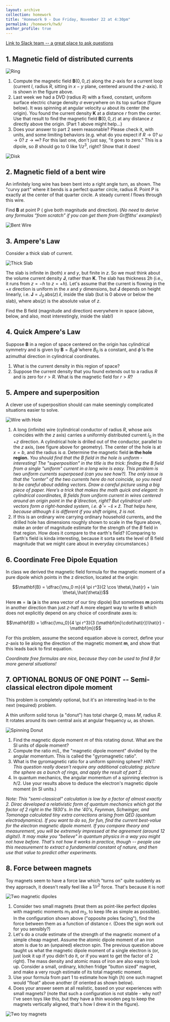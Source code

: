 ```yaml
---
layout: archive
collection: homework
title: "Homework 9 - Due Friday, November 22 at 4:30pm"
permalink: /homework/hw9/
author_profile: true
---
```

[Link to Slack team -- a great place to ask questions](https://ph410f19.slack.com)


## 1. Magnetic field of distributed currents

![Ring](../../images/hw9-ring.png)

1. Compute the magnetic field $\mathbf{B}(0,0,z)$ along the $z$-axis for a current loop (current $I$, radius $R$, sitting in $x-y$ plane, centered around the $z$-axis). It is shown in the figure above.
2. Last week we had a DVD (radius $R$) with a fixed, constant, uniform surface electric charge density $\sigma$ everywhere on its top surface (figure below). It was spinning at angular velocity $\omega$ about its center (the origin).  You found the current density $\mathbf{K}$ at a distance $r$ from the center. Use that result to find the magnetic field $\mathbf{B}(0,0,z)$ at any distance $z$ directly above the origin.  (Part 1 above might help...)
3. Does your answer to part 2 seem reasonable? Please check it, with units, and some limiting behaviors (e.g. what do you expect if $R \rightarrow 0$? $\omega \rightarrow 0$?  $z\rightarrow \infty$? For this last one, don't just say, "it goes to zero." This is a dipole, so $B$ should go to 0 like $1/z^3$, right? Show that it does!

![Disk](../../images/hw9-disk.png)


## 2. Magnetic field of a bent wire

An infinitely long wire has been bent into a right angle turn, as shown.  The "curvy part" where it bends is a perfect quarter circle, radius $R$.  Point P is exactly at the center of that quarter circle. A steady current $I$ flows through this wire.

Find $\mathbf{B}$ at point P ( give both magnitude and direction). (*No need to derive any formulas “from scratch” if you can get them from Griffiths’ examples!*)

![Bent Wire](../../images/hw9-bent_wire.png)

## 3. Ampere's Law

Consider a thick slab of current.

![Thick Slab](../../images/hw9-thick_slab.png)

The slab is infinite in (both) $x$ and $y$, but finite in $z$. So we must think about the volume current density $\mathbf{J}$, rather than $\mathbf{K}$. The slab has thickness $2h$ (i.e., it runs from $z=-h$ to $z=+h$). Let's assume that the current is flowing in the $+x$ direction is uniform in the $x$ and $y$ dimensions, but $\mathbf{J}$ depends on height linearly, i.e. $\mathbf{J} = J_0\,\mathrm{abs}(z)\,\hat{x}$, inside the slab (but is 0 above or below the slab), where $\mathrm{abs}(z)$ is the absolute value of $z$.

Find the B field (magnitude and direction) everywhere in space (above, below, and also, most interestingly, inside the slab!)

## 4. Quick Ampere's Law

Suppose $\mathbf{B}$ in a region of space centered on the origin has cylindrical symmetry and is given by $\mathbf{B} = B_0\hat{\phi}$ where $B_0$ is a constant, and $\hat{\phi}$ is the azimuthal direction in cylindrical coordinates.

1. What is the current density in this region of space?
2. Suppose the current density that you found extends out to a radius $R$ and is zero for $r > R$.  What is the magnetic field for $r > R$?

## 5. Ampere and superposition
A clever use of superposition should can make seemingly complicated situations easier to solve.

![Wire with Hole](../../images/hw9-wire_w_hole.png)


1. A long (infinite) wire (cylindrical conductor of radius $R$, whose axis coincides with the $z$ axis) carries a uniformly distributed current $I_0$ in the $+z$ direction. A cylindrical hole is drilled out of the conductor, parallel to the $z$ axis, (see figure above for geometry). The center of the hole is at $x = b$, and the radius is $a$.  Determine the magnetic field **in the hole region.** *You should find that the B field in the hole is uniform - interesting! The "superposition" in the title is the trick: finding the B field from a single "uniform" current in a long wire is easy. This problem is two uniform currents superposed (can you see how?). The only issue is that the "center" of the two currents here do not coincide, so you need to be careful about adding vectors. Draw a careful picture using a big piece of paper. Here’s a  trick that makes the math quick and elegant: In cylindrical coordinates, B fields from uniform current in wires centered around an origin point in the $\hat{\phi}$ direction, right?  But cylindrical unit-vectors form a right-handed system, i.e. $\hat{\phi}=-\hat{s}\times\hat{z}$. That helps here, because although $\hat{s}$ is different if you shift origins, $\hat{z}$ is not.*
2. If this is an ordinary wire carrying ordinary household currents, and the drilled hole has dimensions roughly shown to scale in the figure above, make an order of magnitude estimate for the strength of the $B$ field in that region. How does it compare to the earth's field?  (Comparing to Earth's field is kinda interesting, because it sorta sets the level of B field magnitude that we might care about in everyday circumstances.)




## 6. Coordinate Free Dipole Equation

In class we derived the magnetic field formula for the magnetic moment of a pure dipole which points in the z direction, located at the origin:

$$\mathbf{B} = \dfrac{\mu_0 m}{4 \pi r^3}(2 \cos \theta\,\hat{r} + \sin \theta\,\hat{\theta})$$

Here $\mathbf{m}=I\mathbf{a}$ ($\mathbf{a}$ is the area vector of our tiny dipole) But sometimes $\mathbf{m}$ points in another direction than just $z$-hat! A more elegant way to write B which does not explicitly depend on any choice of coordinate axes is:

$$\mathbf{B} = \dfrac{\mu_0}{4 \pi r^3}(3 (\mathbf{m}\cdot\hat{r})\hat{r} - \mathbf{m})$$

For this problem, assume the second equation above is correct, define your $z$-axis to lie along the direction of the magnetic moment $\mathbf{m}$, and show that this leads back to first equation.

*Coordinate free formulas are nice, because they can be used to find B for more general situations!*


## 7. OPTIONAL BONUS OF ONE POINT -- Semi-classical electron dipole moment

This problem is completely optional, but it's an interesting lead-in to the next (required) problem.

A thin uniform solid torus (a "donut") has total charge $Q$, mass $M$, radius $R$. It rotates around its own central axis at angular frequency $\omega$, as shown.

![Spinning Donut](../../images/hw9-spinning_donut.png)


1. Find the magnetic dipole moment $m$ of this rotating donut. What are the SI units of dipole moment?
2. Compute the ratio $m/L$, the "magnetic dipole moment" divided by the angular momentum. This is called the "gyromagnetic ratio".
3. What is the gyromagnetic ratio for a uniform spinning sphere? *HINT: This question really doesn't require any additional calculating: picture the sphere as a bunch of rings, and apply the result of part 2.*
4. In quantum mechanics, the angular momentum of a spinning electron is $\hbar/2$. Use your results above to deduce the electron's magnetic dipole moment (in SI units.)

*Note: This "semi-classical" calculation is low by a factor of almost exactly 2. Dirac developed a relativistic form of quantum mechanics which got the factor of 2 right in the 1930's. In the '40's,  Feynman, Schwinger, and Tomonaga calculated tiny extra corrections arising from QED (quantum electrodynamics). If you want to do so, for fun, find the current best-value for the electron magnetic dipole moment. If you compare theory and measurement, you will be extremely impressed at the agreement (around 12 digits!).  It may make you "believe" in quantum physics in a way you might not have before. That's not how it works in practice, though -- people use this measurement to extract a fundamental constant of nature, and then use that value to predict other experiments.*

## 8. Force between magnets

Toy magnets seem to have a force law which "turns on" quite suddenly as they approach, it doesn't really feel like a $1/r^2$ force. That's because it is not!

![Two magnetic dipoles](../../images/hw9-two_mag_dipoles.png)

1. Consider two small magnets (treat them as point-like perfect dipoles with magnetic moments $m_1$ and $m_2$, to keep life as simple as possible). In the configuration shown above ("opposite poles facing"), find the force between them as a function of distance r.  (Does the sign work out for you sensibly?)
2. Let's do a crude estimate of the strength of the magnetic moment of a simple cheap magnet.  Assume the atomic dipole moment of an iron atom is due to an (unpaired) electron spin. The previous question above taught us what the magnetic dipole moment of a single electron is (or, just look it up if you didn't do it, or if you want to get the factor of 2 right). The mass density and atomic mass of iron are also easy to look up. Consider a small, ordinary, kitchen fridge "button sized" magnet, and make a very rough estimate of its total magnetic moment.
3. Use your formula from part 1 to estimate how high ($h$) one such magnet would "float" above another (if oriented as shown below).
4. Does your answer seem at all realistic, based on your experiences with small magnets? (note that such a configuration is not stable - why not? I've seen toys like this, but they have a thin wooden peg to keep the magnets vertically aligned, that's how I drew it in the figure).

![Two toy magnets](../../images/hw9-two_magnets.png)
